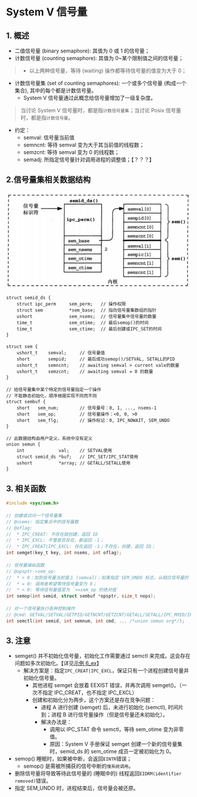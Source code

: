 # System V 信号量


## 1. 概述
* 二值信号量 (binary semaphore): 其值为 0 或 1 的信号量；
* 计数信号量 (counting semaphore): 其值为 0~某个限制值之间的信号量；
> * 以上两种信号量，等待 (waiting) 操作都等待信号量的值变为大于 0；
* 计数信号量集 (set of counting semaphores): 一个或多个信号量 (构成一个集合), 其中的每个都是计数信号量。
    * System V 信号量通过此概念给信号量增加了一级复杂度。
> 当讨论 System V 信号量时，都是指`计数信号量集`；当讨论 Posix 信号量时，都是指`计数信号量`。
* 约定：
    * semval: 信号量当前值
    * semncnt: 等待 semval 变为大于其当前值的线程数；
    * semzcnt: 等待 semval 变为 0 的线程数；
    * semadj: 所指定信号量针对调用进程的调整值；【？？？】

## 2.信号量集相关数据结构
![信号量集结构图](./信号量集结构图.png)
```
struct semid_ds {
    struct ipc_perm     sem_perm;   // 操作权限
    struct sem          *sem_base;  // 指向信号量集数组的指针
    ushort              sem_nsems;  // 信号量集中信号量的数量
    time_t              sem_otime;  // 最后semop()的时间
    time_t              sem_ctime;  // 最后创建或IPC_SET的时间
}

struct sem {
    ushort_t    semval;     // 信号量值
    short       sempid;     // 最后成功semop()/SETVAL, SETALL的PID
    ushort_t    semncnt;    // awaiting semval > current vale的数量
    ushort_t    semzcnt;    // awaiting semval = 0 的数量
}

// 给信号量集中某个特定的信号量指定一个操作
// 不能静态初始化，顺序根据实现不同而不同
struct sembuf {
    short   sem_num;        // 信号量号：0, 1, ..., nsems-1
    short   sem_op;         // 信号量操作：<0, 0, >0
    short   sem_flg;        // 操作标记：0, IPC_NOWAIT, SEM_UNDO
}

// 此数据结构由用户定义，系统中没有定义
union semun {
    int             val;    // SETVAL使用
    struct semid_ds *buf;   // IPC_SET/IPC_STAT使用
    ushort          *array; // GETALL/SETALL使用
}
```

## 3. 相关函数
```c
#include <sys/sem.h>

// 创建或访问一个信号量集
// @nsems: 指定集合中的信号量数
// @oflag:
//  * IPC_CREAT: 不存在就创建，返回 ID
//  * IPC_EXCL: 不管是否存在，都返回 -1；
//  * IPC_CREAT|IPC_EXCL: 存在返回 -1；不存在，创建，返回 ID；
int semget(key_t key, int nsems, int oflag);

// 信号量操纵函数
// @opsptr->sem_op:
//  * > 0：加到信号量当前值上 (semval)；如果指定 SEM_UNDO 标志，从相应信号量的 semadj 值中减去 sem_op;
//  * = 0: 调用者希望等待信号量变为 0；
//  * < 0: 等待信号量值变为 `>=sem_op 的绝对值`
int semop(int semid, struct sembuf *opsptr, size_t nops);

// 对一个信号量执行各种控制操作
// @cmd: GETVAL/SETVAL/GETPID/GETNCNT/GETZCNT/GETALL/SETALL/IPC_RMID/IPC_SET/IPC_STAT
int semctl(int semid, int semnum, int cmd, ... /*union semun org*/);
```

## 3. 注意
* semget() 并不初始化信号量，初始化工作需要通过 semctl 来完成。这会存在问题如多次初始化。【详见[示例 6_ex](./Examples/6_ex_lock_sv_sem.c)】
    * 解决方案是：指定`IPC_CREAT|IPC_EXCL`，保证只有一个进程创建信号量并初始化信号量。
        * 其他进程 semget 会放着 EEXIST 错误，并再次调用 semget()。（一次不指定 IPC_CREAT，也不指定 IPC_EXCL）
        * 创建和初始化分为两步，这个方案还是存在竞争问题：
            * 进程 A 进行创建 (semget) 后，未进行初始化 (semctl), 时间片到；进程 B 进行信号量操作（但是信号量还未初始化）。
            * 解决办法是：
                * 调用以 IPC_STAT 命令 semctl，等待 sem_otime 变为非零值。
                * 原因：System V 手册保证 semget 创建一个新的信号量集时，semid_ds 的 sem_otime 成员一定被初始化为 0。
* semop() 睡眠时，如果被中断，会返回`EINTR`错误；
    * semop() 是需被所捕获的信号中断的`慢系统调用`。
* 删除信号量将导致等待此信号量的 (睡眠中的) 线程返回`EIDRM(identifier removed)`错误。
* 指定 SEM_UNDO 时，进程结束后，信号量会被还原。
